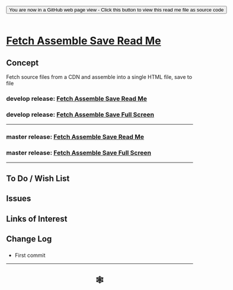 
<span style=display:none; >[You are now in a GitHub source code view - click this link to view Read Me file as a web page]( https://www.ladybug.tools/spider-gbxml-tools/#fetch-assemble-save/README.md "View file as a web page." ) </span>

<div><input type=button class = 'btn btn-secondary btn-sm' onclick="window.location.href='https://github.com/ladybug-tools/spider-gbxml-tools/blob/master/fetch-assemble-save/README.md'";
value='You are now in a GitHub web page view - Click this button to view this read me file as source code' ></div>

<br>

# [Fetch Assemble Save Read Me]( #fetch-assemble-save/README.md )

<!--
<iframe src=https://www.ladybug.tools/spider-gbxml-tools/fetch-assemble-save/r2/fetch-assemble-save.html width=100% height=500px >Iframes are not viewable in GitHub source code views</iframe>

## Full Screen: [Fetch Assemble Save]( https://www.ladybug.tools/spider-gbxml-tools/fetch-assemble-save/r2/fetch-assemble-save.html )
-->


## Concept

Fetch source files from a CDN and assemble into a single HTML file, save to file

### develop release: [Fetch Assemble Save Read Me]( https://rawgit.com/ladybug-tools/spider-gbxml-tools/develop/fetch-assemble-save/README.md )

### develop release: [Fetch Assemble Save Full Screen ]( https://rawgit.com/ladybug-tools/spider-gbxml-tools/develop/fetch-assemble-save/r2/fetch-assemble-save.html )

***

### master release: [Fetch Assemble Save Read Me]( https://github.com/ladybug-tools/spider-gbxml-tools/blob/master/fetch-assemble-save/README.md )

### master release: [Fetch Assemble Save Full Screen]( https://www.ladybug.tools/spider-gbxml-tools/fetch-assemble-save/r1/fetch-assemble-save.html )

***

## To Do / Wish List


## Issues



## Links of Interest



## Change Log

###

* First commit


***

## <center title="hello!" ><a href=javascript:window.scrollTo(0,0); style=text-decoration:none; > &#x1f578; </a></center>



